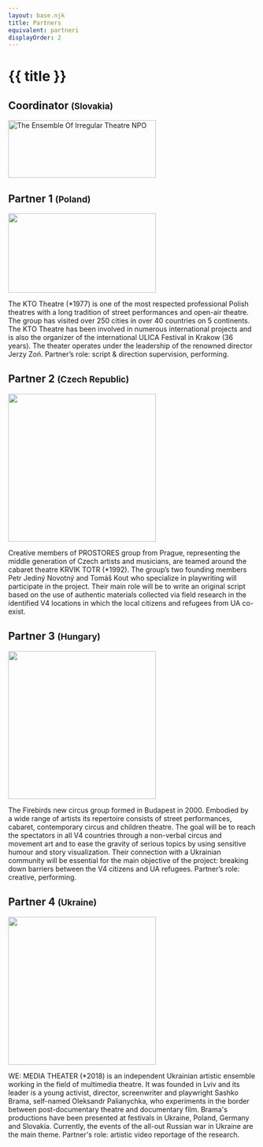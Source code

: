```yaml
---
layout: base.njk
title: Partners
equivalent: partneri
displayOrder: 2
---
```


# {{ title }}

<article>

## Coordinator <small>(Slovakia)</small>

[<img src="/img/partners/and.gif" width="300" height="117" alt="The Ensemble Of Irregular Theatre NPO">](https://www.and-theatre.art/ensemble-of-irregular-theatre/)

</article>

<article>

## Partner 1 <small>(Poland)</small>

[<img src="/img/partners/kto-teater-pl.png" width="300" height="161">](https://teatrkto.pl/)

The KTO Theatre (*1977) is one of the most respected professional Polish theatres with a long tradition of street performances and open-air theatre. The group has visited over 250 cities in over 40 countries on 5 continents. The KTO Theatre has been involved in numerous international projects and is also the organizer of the international ULICA Festival in Krakow (36 years). The theater operates under the leadership of the renowned director Jerzy Zoń. Partner’s role: script & direction supervision, performing.
</article>

<article>

## Partner 2 <small>(Czech Republic)</small>

[<img src="/img/partners/krvik-totr-cz.png" width="300" height="300">](https://krviktotr.cz/)

Creative members of PROSTORES group from Prague, representing the middle generation of Czech artists and musicians, are teamed around the cabaret theatre KRVIK TOTR (*1992). The group’s two founding members Petr Jediný Novotný and Tomáš Kout who specialize in playwriting will participate in the project. Their main role will be to write an original script based on the use of authentic materials collected via field research in the identified V4 locations in which the local citizens and refugees from UA co-exist. 
</article>

<article>

## Partner 3 <small>(Hungary)</small>

[<img src="/img/partners/firebirds-hu.png" width="300" height="300">](https://firebirds.hu/)

The Firebirds new circus group formed in Budapest in 2000. Embodied by a wide range of artists its repertoire consists of street performances, cabaret, contemporary circus and children theatre. The goal will be to reach the spectators in all V4 countries through a non-verbal circus and movement art and to ease the gravity of serious topics by using sensitive humour and story visualization. Their connection with a Ukrainian community will be essential for the main objective of the project: breaking down barriers between the V4 citizens and UA refugees. Partner’s role: creative, performing.
</article>

<article>

## Partner 4 <small>(Ukraine)</small>

[<img src="/img/partners/we-media-theater-ua.png" width="300" height="300">](https://www.facebook.com/WEmediatheater)

WE: MEDIA THEATER (*2018) is an independent Ukrainian artistic ensemble working in the field of multimedia theatre. It was founded in Lviv and its leader is a young activist, director, screenwriter and playwright Sashko Brama, self-named Oleksandr Palianychka, who experiments in the border between post-documentary theatre and documentary film. Brama's productions have been presented at festivals in Ukraine, Poland, Germany and Slovakia. Currently, the events of the all-out Russian war in Ukraine are the main theme. Partner's role: artistic video reportage of the research.

